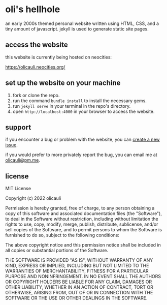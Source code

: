 # oli's hellhole
an early 2000s themed personal website written using HTML, CSS, and a tiny amount of javascript.
jekyll is used to generate static site pages.

## access the website

this website is currently being hosted on neocities:

https://olicauli.neocities.org/

## set up the website on your machine

1. fork or clone the repo.
2. run the command `bundle install` to install the necessary gems.
2. run `jekyll serve` in your terminal in the repo's directory.
3. open `http://localhost:4000` in your browser to access the website.

## support

if you encounter a bug or problem with the website, you can [create a new issue](https://github.com/olicauli/oli-bot/issues).

if you would prefer to more privately report the bug, you can email me at <olicauli@pm.me>.

## license

MIT License

Copyright (c) 2022 olicauli

Permission is hereby granted, free of charge, to any person obtaining a copy
of this software and associated documentation files (the "Software"), to deal
in the Software without restriction, including without limitation the rights
to use, copy, modify, merge, publish, distribute, sublicense, and/or sell
copies of the Software, and to permit persons to whom the Software is
furnished to do so, subject to the following conditions:

The above copyright notice and this permission notice shall be included in all
copies or substantial portions of the Software.

THE SOFTWARE IS PROVIDED "AS IS", WITHOUT WARRANTY OF ANY KIND, EXPRESS OR
IMPLIED, INCLUDING BUT NOT LIMITED TO THE WARRANTIES OF MERCHANTABILITY,
FITNESS FOR A PARTICULAR PURPOSE AND NONINFRINGEMENT. IN NO EVENT SHALL THE
AUTHORS OR COPYRIGHT HOLDERS BE LIABLE FOR ANY CLAIM, DAMAGES OR OTHER
LIABILITY, WHETHER IN AN ACTION OF CONTRACT, TORT OR OTHERWISE, ARISING FROM,
OUT OF OR IN CONNECTION WITH THE SOFTWARE OR THE USE OR OTHER DEALINGS IN THE
SOFTWARE.
